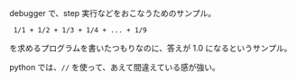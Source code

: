 debugger で、step 実行などをおこなうためのサンプル。
```
 1/1 + 1/2 + 1/3 + 1/4 + ... + 1/9 
```

を求めるプログラムを書いたつもりなのに、答えが 1.0 になるというサンプル。

python では、`//` を使って、あえて間違えている感が強い。

